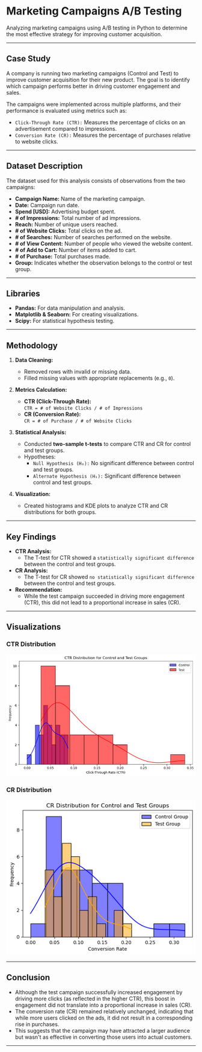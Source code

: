 # Marketing Campaigns A/B Testing

Analyzing marketing campaigns using A/B testing in Python to determine the most effective strategy for improving customer acquisition.

---

## Case Study

A company is running two marketing campaigns (Control and Test) to improve customer acquisition for their new product. The goal is to identify which campaign performs better in driving customer engagement and sales.

The campaigns were implemented across multiple platforms, and their performance is evaluated using metrics such as:

- `Click-Through Rate (CTR):` Measures the percentage of clicks on an advertisement compared to impressions.
- `Conversion Rate (CR):` Measures the percentage of purchases relative to website clicks.

---

## Dataset Description

The dataset used for this analysis consists of observations from the two campaigns:

- **Campaign Name:** Name of the marketing campaign.
- **Date:** Campaign run date.
- **Spend [USD]:** Advertising budget spent.
- **# of Impressions:** Total number of ad impressions.
- **Reach:** Number of unique users reached.
- **# of Website Clicks:** Total clicks on the ad.
- **# of Searches:** Number of searches performed on the website.
- **# of View Content:** Number of people who viewed the website content.
- **# of Add to Cart:** Number of items added to cart.
- **# of Purchase:** Total purchases made.
- **Group:** Indicates whether the observation belongs to the control or test group.

---

## Libraries

- **Pandas:** For data manipulation and analysis.
- **Matplotlib & Seaborn:** For creating visualizations.
- **Scipy:** For statistical hypothesis testing.

---

## Methodology

1. **Data Cleaning:**
   - Removed rows with invalid or missing data.
   - Filled missing values with appropriate replacements (e.g., `0`).

2. **Metrics Calculation:**
   - **CTR (Click-Through Rate):**  
     `CTR = # of Website Clicks / # of Impressions`
   - **CR (Conversion Rate):**  
     `CR = # of Purchase / # of Website Clicks`

3. **Statistical Analysis:**
   - Conducted **two-sample t-tests** to compare CTR and CR for control and test groups.
   - Hypotheses:
     - `Null Hypothesis (H₀):` No significant difference between control and test groups.
     - `Alternate Hypothesis (H₁):` Significant difference between control and test groups.

4. **Visualization:**
   - Created histograms and KDE plots to analyze CTR and CR distributions for both groups.

---

## Key Findings

- **CTR Analysis:**
  - The T-test for CTR showed a `statistically significant difference` between the control and test groups.
- **CR Analysis:**
  - The T-test for CR showed `no statistically significant difference` between the control and test groups.
- **Recommendation:**
  - While the test campaign succeeded in driving more engagement (CTR), this did not lead to a proportional increase in sales (CR).

---

## Visualizations

### CTR Distribution
![CTR Distribution](Images/ctr-distribution.png)

### CR Distribution
![CR Distribution](Images/cr-distribution.png)

---

## Conclusion

- Although the test campaign successfully increased engagement by driving more clicks (as reflected in the higher CTR), this boost in engagement did not translate into a proportional increase in sales (CR). 
- The conversion rate (CR) remained relatively unchanged, indicating that while more users clicked on the ads, it did not result in a corresponding rise in purchases. 
- This suggests that the campaign may have attracted a larger audience but wasn't as effective in converting those users into actual customers.

---